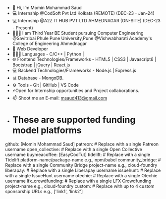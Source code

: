 - 👋 Hi, I’m Momin Mohammad Saud
- 💻 Internship  @CodSoft Pvt Ltd Kolkata (REMOTE)  (DEC-23 - Jan-24)
- 💻 Internship @A2Z IT HUB PVT LTD AHMEDNAGAR (ON-SITE) (DEC-23 - Present)
- 👷🏼‍♂️ I am Third Year BE Student pursuing Computer Engineering @Savitribai Phule Pune University,Pune @Vishwabharati Academy's College of Engineering Ahmednagar
- 🔭 Web Developer 
- 🧑🏻‍💻 Languages - C/C++ | Python |
- 🌐 Frontend Technologies/Frameworks - HTML5 | CSS3 | Javascript6 | Bootstrap | jQuery | React.js
- 💻 Backend Technologies/Frameworks - Node.js | Express.js
- 📊 Database - MongoDB.
- ⚙️ Tools - Git | GitHub | VS Code
- ⚡Open for Internship opportunities and Project collaborations.
- 📫 Shoot me an E-mail: msaud413@gmail.com
- # These are supported funding model platforms

github: [Momin Mohammad Saud]
patreon: # Replace with a single Patreon username
open_collective: # Replace with a single Open Collective username
buymeacoffee: [EasyCodTut]
tidelift: # Replace with a single Tidelift platform-name/package-name e.g., npm/babel
community_bridge: # Replace with a single Community Bridge project-name e.g., cloud-foundry
liberapay: # Replace with a single Liberapay username
issuehunt: # Replace with a single IssueHunt username
otechie: # Replace with a single Otechie username
lfx_crowdfunding: # Replace with a single LFX Crowdfunding project-name e.g., cloud-foundry
custom: # Replace with up to 4 custom sponsorship URLs e.g., ['link1', 'link2']

